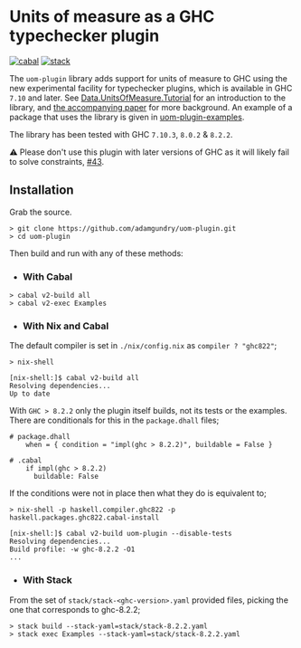 # Units of measure as a GHC typechecker plugin

[![cabal](https://github.com/BlockScope/uom-plugin/actions/workflows/cabal.yml/badge.svg)](https://github.com/BlockScope/uom-plugin/actions/workflows/cabal.yml)
[![stack](https://github.com/BlockScope/uom-plugin/actions/workflows/stack.yml/badge.svg)](https://github.com/BlockScope/uom-plugin/actions/workflows/stack.yml)

The `uom-plugin` library adds support for units of measure to GHC using the new
experimental facility for typechecker plugins, which is available in GHC `7.10`
and later.  See [Data.UnitsOfMeasure.Tutorial][tutorial] for an introduction to
the library, and [the accompanying paper][paper] for more background.  An
example of a package that uses the library is given in
[uom-plugin-examples](uom-plugin-examples).

The library has been tested with GHC `7.10.3`, `8.0.2` & `8.2.2`.

:warning: Please don't use this plugin with later versions of GHC as it will
likely fail to solve constraints, [#43][i43].

[tutorial]: https://github.com/adamgundry/uom-plugin/blob/master/uom-plugin/src/Data/UnitsOfMeasure/Tutorial.hs
[paper]: http://adam.gundry.co.uk/pub/typechecker-plugins/
[i43]: https://github.com/adamgundry/uom-plugin/issues/43

## Installation

Grab the source.

```
> git clone https://github.com/adamgundry/uom-plugin.git
> cd uom-plugin
```

Then build and run with any of these methods:

* ### With Cabal

```
> cabal v2-build all
> cabal v2-exec Examples
```

* ### With Nix and Cabal

The default compiler is set in `./nix/config.nix` as `compiler ? "ghc822"`;

```
> nix-shell

[nix-shell:]$ cabal v2-build all
Resolving dependencies...
Up to date
```

With `GHC > 8.2.2` only the plugin itself builds, not its tests or the
examples. There are conditionals for this in the `package.dhall` files;

```
# package.dhall
    when = { condition = "impl(ghc > 8.2.2)", buildable = False }

# .cabal
    if impl(ghc > 8.2.2)
      buildable: False
```

If the conditions were not in place then what they do is equivalent to;

```
> nix-shell -p haskell.compiler.ghc822 -p haskell.packages.ghc822.cabal-install

[nix-shell:]$ cabal v2-build uom-plugin --disable-tests
Resolving dependencies...
Build profile: -w ghc-8.2.2 -O1
...
```

* ### With Stack

From the set of `stack/stack-<ghc-version>.yaml` provided files, picking the
one that corresponds to ghc-8.2.2;

```
> stack build --stack-yaml=stack/stack-8.2.2.yaml
> stack exec Examples --stack-yaml=stack/stack-8.2.2.yaml
```